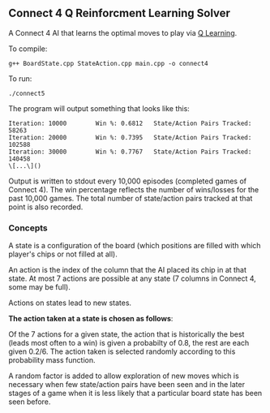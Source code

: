 Connect 4 Q Reinforcment Learning Solver
-------------------

A Connect 4 AI that learns the optimal moves to play via [Q
Learning](http://en.wikipedia.org/wiki/Q-learning).


To compile:

    g++ BoardState.cpp StateAction.cpp main.cpp -o connect4

To run:

    ./connect5

The program will output something that looks like this:

    Iteration: 10000        Win %: 0.6812   State/Action Pairs Tracked: 58263
    Iteration: 20000        Win %: 0.7395   State/Action Pairs Tracked: 102588
    Iteration: 30000        Win %: 0.7767   State/Action Pairs Tracked: 140458
    \[...\]()

Output is written to stdout every 10,000 episodes (completed games of Connect 4). The
win percentage reflects the number of wins/losses for the past 10,000
games. The total number of state/action pairs tracked at that point is also recorded.

### Concepts

A state is a configuration of the board (which positions are filled with which player's chips or not filled at all).

An action is the index of the column that the AI placed its chip in at that state. At most 7 actions are possible at any state (7 columns in Connect 4, some may be full).

Actions on states lead to new states.


**The action taken at a state is chosen as follows**:

Of the 7 actions for a given state, the action that is
historically the best (leads most often to a win) is given a probabilty of 0.8, the rest are each given 0.2/6. The action taken is selected randomly according to this probability mass function.

A random factor is added to allow exploration of new moves which is
necessary when few state/action pairs have been seen and in the later
stages of a game when it is less likely that a particular board state has
been seen before.
